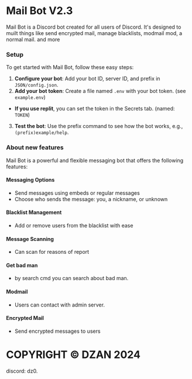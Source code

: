 # Mail Bot V2.3
Mail Bot is a Discord bot created for all users of Discord. It's designed to muilt things like send encrypted mail, manage blacklists, modmail mod, a normal mail. and more

### Setup
To get started with Mail Bot, follow these easy steps:

1. **Configure your bot**: Add your bot ID, server ID, and prefix in `JSON/config.json`.
2. **Add your bot token**: Create a file named `.env` with your bot token. (see `example.env`)
 - **If you use replit**, you can set the token in the Secrets tab. (named: `TOKEN`)
3. **Test the bot**: Use the prefix command to see how the bot works, e.g., `(prefix)example/help`.

### About new features
Mail Bot is a powerful and flexible messaging bot that offers the following features:

#### **Messaging Options**
- Send messages using embeds or regular messages
- Choose who sends the message: you, a nickname, or unknown
#### **Blacklist Management**
- Add or remove users from the blacklist with ease
#### **Message Scanning**
- Can scan for reasons of report
#### **Get bad man**
- by search cmd you can search about bad man.
#### **Modmail**
- Users can contact with admin server.
#### **Encrypted Mail**
- Send encrypted messages to users


# **COPYRIGHT © DZAN 2024**

discord: dz0.